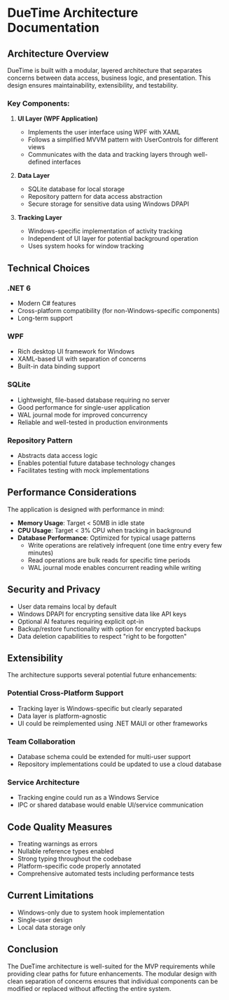 # DueTime Architecture Documentation

## Architecture Overview

DueTime is built with a modular, layered architecture that separates concerns between data access, business logic, and presentation. This design ensures maintainability, extensibility, and testability.

### Key Components:

1. **UI Layer (WPF Application)**
   - Implements the user interface using WPF with XAML
   - Follows a simplified MVVM pattern with UserControls for different views
   - Communicates with the data and tracking layers through well-defined interfaces

2. **Data Layer**
   - SQLite database for local storage
   - Repository pattern for data access abstraction
   - Secure storage for sensitive data using Windows DPAPI

3. **Tracking Layer**
   - Windows-specific implementation of activity tracking
   - Independent of UI layer for potential background operation
   - Uses system hooks for window tracking

## Technical Choices

### .NET 6
- Modern C# features
- Cross-platform compatibility (for non-Windows-specific components)
- Long-term support

### WPF
- Rich desktop UI framework for Windows
- XAML-based UI with separation of concerns
- Built-in data binding support

### SQLite
- Lightweight, file-based database requiring no server
- Good performance for single-user application
- WAL journal mode for improved concurrency
- Reliable and well-tested in production environments

### Repository Pattern
- Abstracts data access logic
- Enables potential future database technology changes
- Facilitates testing with mock implementations

## Performance Considerations

The application is designed with performance in mind:

- **Memory Usage**: Target < 50MB in idle state
- **CPU Usage**: Target < 3% CPU when tracking in background
- **Database Performance**: Optimized for typical usage patterns
  - Write operations are relatively infrequent (one time entry every few minutes)
  - Read operations are bulk reads for specific time periods
  - WAL journal mode enables concurrent reading while writing

## Security and Privacy

- User data remains local by default
- Windows DPAPI for encrypting sensitive data like API keys
- Optional AI features requiring explicit opt-in
- Backup/restore functionality with option for encrypted backups
- Data deletion capabilities to respect "right to be forgotten"

## Extensibility

The architecture supports several potential future enhancements:

### Potential Cross-Platform Support
- Tracking layer is Windows-specific but clearly separated
- Data layer is platform-agnostic
- UI could be reimplemented using .NET MAUI or other frameworks

### Team Collaboration
- Database schema could be extended for multi-user support
- Repository implementations could be updated to use a cloud database

### Service Architecture
- Tracking engine could run as a Windows Service
- IPC or shared database would enable UI/service communication

## Code Quality Measures

- Treating warnings as errors
- Nullable reference types enabled
- Strong typing throughout the codebase
- Platform-specific code properly annotated
- Comprehensive automated tests including performance tests

## Current Limitations

- Windows-only due to system hook implementation
- Single-user design
- Local data storage only

## Conclusion

The DueTime architecture is well-suited for the MVP requirements while providing clear paths for future enhancements. The modular design with clean separation of concerns ensures that individual components can be modified or replaced without affecting the entire system. 